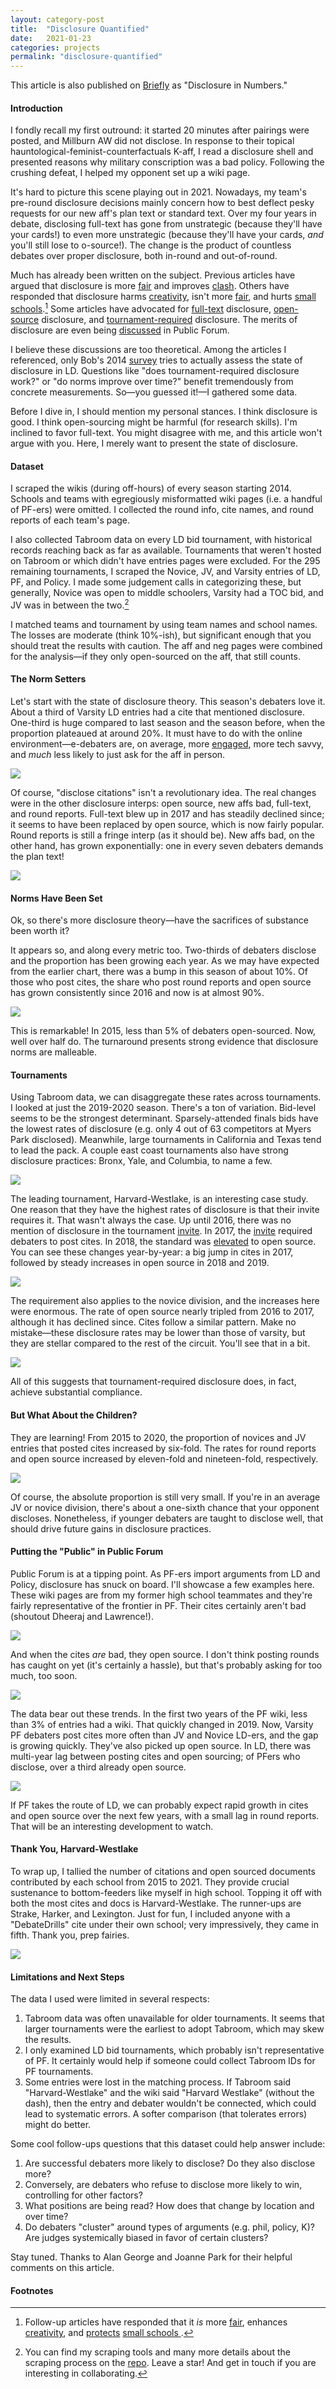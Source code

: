 ```yaml
---
layout: category-post
title:  "Disclosure Quantified"
date:   2021-01-23
categories: projects
permalink: "disclosure-quantified"
---
```


This article is also published on [Briefly](https://www.vbriefly.com/2021/01/22/disclosure-in-numbers-by-peter-zhang/) as "Disclosure in Numbers."

#### Introduction

I fondly recall my first outround: it started 20 minutes after pairings were posted, and Millburn AW did not disclose. In response to their topical hauntological-feminist-counterfactuals K-aff, I read a disclosure shell and presented reasons why military conscription was a bad policy. Following the crushing defeat, I helped my opponent set up a wiki page.

It's hard to picture this scene playing out in 2021. Nowadays, my team's pre-round disclosure decisions mainly concern how to best deflect pesky requests for our new aff's plan text or standard text. Over my four years in debate, disclosing full-text has gone from unstrategic (because they'll have your cards!) to even more unstrategic (because they'll have your cards, *and* you'll still lose to o-source!). The change is the product of countless debates over proper disclosure, both in-round and out-of-round.

Much has already been written on the subject. Previous articles have argued that disclosure is more [fair](https://www.premierdebate.com/articles/holiday-disclosure-post-1/) and improves [clash](http://nsdupdate.com/2013/10/10/a-defense-of-disclosure-including-third-party-disclosure-by-jacob-nails/). Others have responded that disclosure harms [creativity](http://nsdupdate.com/2016/disclosure-and-creativity-by-martin-sigalow/), isn't more [fair](https://www.vbriefly.com/2017/01/22/intrinsic-skills-and-non-disclosure-a-reply-to-bob-by-rahul-gosain/), and hurts [small schools](http://nsdupdate.com/2018/a-strategic-response-to-resource-disparity-stephen-scopa/).[^1] Some articles have advocated for [full-text](https://www.vbriefly.com/2014/10/24/evidence-ethics-in-ld-debate-a-proposal-by-akhil-gandra-and-arjun-tambe/) disclosure, [open-source](https://www.vbriefly.com/2019/02/06/a-critique-of-full-text-disclosure-by-ishan-bhatt-and-rex-evans/) disclosure, and [tournament-required](https://www.vbriefly.com/2014/09/11/in-defense-of-tournament-required-disclosure-2/) disclosure. The merits of disclosure are even being [discussed](https://static1.squarespace.com/static/59821e444c0dbfd3cde18fd3/t/5b4b4ee92b6a280d52b89678/1531662058046/Summit+-+Alternative+Positions+-+Shane+Mia.pdf) in Public Forum.

I believe these discussions are too theoretical. Among the articles I referenced, only Bob's 2014 [survey](http://premierdebate.com/2016/12/30/holiday-disclosure-post-2-reply-to-kymn-bob-overing) tries to actually assess the state of disclosure in LD. Questions like "does tournament-required disclosure work?" or "do norms improve over time?" benefit tremendously from concrete measurements. So—you guessed it!—I gathered some data.

Before I dive in, I should mention my personal stances. I think disclosure is good. I think open-sourcing might be harmful (for research skills). I'm inclined to favor full-text. You might disagree with me, and this article won't argue with you. Here, I merely want to present the state of disclosure.

#### Dataset

I scraped the wikis (during off-hours) of every season starting 2014. Schools and teams with egregiously misformatted wiki pages (i.e. a handful of PF-ers) were omitted. I collected the round info, cite names, and round reports of each team's page.

I also collected Tabroom data on every LD bid tournament, with historical records reaching back as far as available. Tournaments that weren't hosted on Tabroom or which didn't have entries pages were excluded. For the 295 remaining tournaments, I scraped the Novice, JV, and Varsity entries of LD, PF, and Policy. I made some judgement calls in categorizing these, but generally, Novice was open to middle schoolers, Varsity had a TOC bid, and JV was in between the two.[^2]

I matched teams and tournament by using team names and school names. The losses are moderate (think 10%-ish), but significant enough that you should treat the results with caution. The aff and neg pages were combined for the analysis—if they only open-sourced on the aff, that still counts.

#### The Norm Setters

Let's start with the state of disclosure theory. This season's debaters love it. About a third of Varsity LD entries had a cite that mentioned disclosure. One-third is huge compared to last season and the season before, when the proportion plateaued at around 20%. It must have to do with the online environment—e-debaters are, on average, more [engaged](https://www.vbriefly.com/2020/12/31/five-trends-among-e-debate-competitors-by-peter-zhang/), more tech savvy, and *much* less likely to just ask for the aff in person.

![](/resources/annual_LD_cites.png)

Of course, "disclose citations" isn't a revolutionary idea. The real changes were in the other disclosure interps: open source, new affs bad, full-text, and round reports. Full-text blew up in 2017 and has steadily declined since; it seems to have been replaced by open source, which is now fairly popular. Round reports is still a fringe interp (as it should be). New affs bad, on the other hand, has grown exponentially: one in every seven debaters demands the plan text!

![](/resources/annual_LD_shells.png)

#### Norms Have Been Set

Ok, so there's more disclosure theory—have the sacrifices of substance been worth it?

It appears so, and along every metric too. Two-thirds of debaters disclose and the proportion has been growing each year. As we may have expected from the earlier chart, there was a bump in this season of about 10%. Of those who post cites, the share who post round reports and open source has grown consistently since 2016 and now is at almost 90%.

![](/resources/annual_LD.png)

This is remarkable! In 2015, less than 5% of debaters open-sourced. Now, well over half do. The turnaround presents strong evidence that disclosure norms are malleable.

#### Tournaments

Using Tabroom data, we can disaggregate these rates across tournaments. I looked at just the 2019-2020 season. There's a ton of variation. Bid-level seems to be the strongest determinant. Sparsely-attended finals bids have the lowest rates of disclosure (e.g. only 4 out of 63 competitors at Myers Park disclosed). Meanwhile, large tournaments in California and Texas tend to lead the pack. A couple east coast tournaments also have strong disclosure practices: Bronx, Yale, and Columbia, to name a few.

![](/resources/tournaments.png)

The leading tournament, Harvard-Westlake, is an interesting case study. One reason that they have the highest rates of disclosure is that their invite requires it. That wasn't always the case. Up until 2016, there was no mention of disclosure in the tournament [invite](https://www.tabroom.com/index/tourn/fields.mhtml?tourn_id=4169). In 2017, the [invite](https://www.tabroom.com/index/tourn/index.mhtml?webpage_id=2329&tourn_id=5792) required debaters to post cites. In 2018, the standard was [elevated](https://www.tabroom.com/index/tourn/index.mhtml?webpage_id=4144&tourn_id=8649) to open source. You can see these changes year-by-year: a big jump in cites in 2017, followed by steady increases in open source in 2018 and 2019.

![](/resources/annual_HW.png)

The requirement also applies to the novice division, and the increases here were enormous. The rate of open source nearly tripled from 2016 to 2017, although it has declined since. Cites follow a similar pattern. Make no mistake—these disclosure rates may be lower than those of varsity, but they are stellar compared to the rest of the circuit. You'll see that in a bit.

![](/resources/annual_HWnovices.png)

All of this suggests that tournament-required disclosure does, in fact, achieve substantial compliance.

#### But What About the Children?

They are learning! From 2015 to 2020, the proportion of novices and JV entries that posted cites increased by six-fold. The rates for round reports and open source increased by eleven-fold and nineteen-fold, respectively.

![](/resources/annual_JVnovice.png)

Of course, the absolute proportion is still very small. If you're in an average JV or novice division, there's about a one-sixth chance that your opponent discloses. Nonetheless, if younger debaters are taught to disclose well, that should drive future gains in disclosure practices.

#### Putting the "Public" in Public Forum

Public Forum is at a tipping point. As PF-ers import arguments from LD and Policy, disclosure has snuck on board. I'll showcase a few examples here. These wiki pages are from my former high school teammates and they're fairly representative of the frontier in PF. Their cites certainly aren't bad (shoutout Dheeraj and Lawrence!).

![](/resources/cites.png)

And when the cites *are* bad, they open source. I don't think posting rounds has caught on yet (it's certainly a hassle), but that's probably asking for too much, too soon.

![](/resources/osource.png)

The data bear out these trends. In the first two years of the PF wiki, less than 3% of entries had a wiki. That quickly changed in 2019. Now, Varsity PF debaters post cites more often than JV and Novice LD-ers, and the gap is growing quickly. They've also picked up open source. In LD, there was multi-year lag between posting cites and open sourcing; of PFers who disclose, over a third already open source.

![](/resources/annual_PF.png)

If PF takes the route of LD, we can probably expect rapid growth in cites and open source over the next few years, with a small lag in round reports. That will be an interesting development to watch.

#### Thank You, Harvard-Westlake

To wrap up, I tallied the number of citations and open sourced documents contributed by each school from 2015 to 2021. They provide crucial sustenance to bottom-feeders like myself in high school. Topping it off with both the most cites and docs is Harvard-Westlake. The runner-ups are Strake, Harker, and Lexington. Just for fun, I included anyone with a "DebateDrills" cite under their own school; very impressively, they came in fifth. Thank you, prep fairies.

![](/resources/top_schools.png)

#### Limitations and Next Steps

The data I used were limited in several respects:

1. Tabroom data was often unavailable for older tournaments. It seems that larger tournaments were the earliest to adopt Tabroom, which may skew the results.
2. I only examined LD bid tournaments, which probably isn't representative of PF. It certainly would help if someone could collect Tabroom IDs for PF tournaments.
3. Some entries were lost in the matching process. If Tabroom said "Harvard-Westlake" and the wiki said "Harvard Westlake" (without the dash), then the entry and debater wouldn't be connected, which could lead to systematic errors. A softer comparison (that tolerates errors) might do better.

Some cool follow-ups questions that this dataset could help answer include:

1. Are successful debaters more likely to disclose? Do they also disclose more?
2. Conversely, are debaters who refuse to disclose more likely to win, controlling for other factors?
3. What positions are being read? How does that change by location and over time?
4. Do debaters "cluster" around types of arguments (e.g. phil, policy, K)? Are judges systemically biased in favor of certain clusters?

Stay tuned. Thanks to Alan George and Joanne Park for their helpful comments on this article.

#### Footnotes

[^1]: Follow-up articles have responded that it *is* more [fair](https://www.premierdebate.com/articles/holiday-disclosure-post-5-reply-and-round-up-bob-overing/), enhances [creativity](https://www.premierdebate.com/articles/disclosure-enhances-creativity/), and [protects](https://www.premierdebate.com/articles/small-school-disclosure-a-response-to-stephen-scopa-kenan-anderson/) [small schools ](https://www.premierdebate.com/articles/small-schools-and-disclosure-by-lawrence-zhou/). 
[^2]: You can find my scraping tools and many more details about the scraping process on the [repo](https://github.com/petezh/Disclosure). Leave a star! And get in touch if you are interesting in collaborating.
